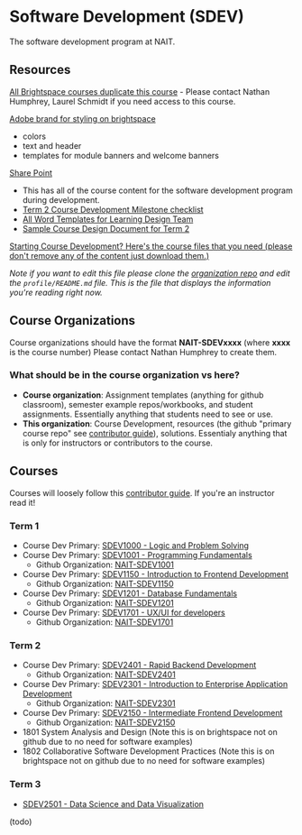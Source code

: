 # Software Development (SDEV)

The software development program at NAIT.

## Resources

[All Brightspace courses duplicate this course](https://lms.nait.ca/d2l/home/77100)
    - Please contact Nathan Humphrey, Laurel Schmidt if you need access to this course.

[Adobe brand for styling on brightspace](https://new.express.adobe.com/brands/urn:aaid:sc:US:f15ade60-574d-4f05-886b-35cf0d734287)
- colors
- text and header
- templates for module banners and welcome banners

[Share Point](https://naitca.sharepoint.com/teams/DMITDevelopmentProjectTeam/Shared%20Documents/Forms/AllItems.aspx?csf=1&web=1&e=CiwNMo&clickparams=eyAiWC1BcHBOYW1lIiA6ICJNaWNyb3NvZnQgT3V0bG9vayIsICJYLUFwcFZlcnNpb24iIDogIjE2LjAuMTg0MjkuMjAxMzIiLCAiT1MiIDogIldpbmRvd3MiIH0%3D&CID=85387fa1%2Df010%2D0000%2D74a2%2D1ae0a3269683&cidOR=SPO&FolderCTID=0x012000195C054AAD3EA643822D0F1A2942305C&id=%2Fteams%2FDMITDevelopmentProjectTeam%2FShared%20Documents%2FSoftware%20Development%20Program&viewid=64a7cd14%2D7601%2D49e2%2D8142%2Df36c41135519)
- This has all of the course content for the software development program during development.
- [Term 2 Course Development Milestone checklist](https://naitca.sharepoint.com/:w:/r/teams/DMITDevelopmentProjectTeam/Shared%20Documents/Software%20Development%20Program/Course%20Development%20Milestone%20Checklist%20Term%202.docx?d=w9b9c4fb18a4546f7be5dc72bef52772a&csf=1&web=1&e=Ed9CgX)
- [All Word Templates for Learning Design Team](https://naitca.sharepoint.com/teams/DMITDevelopmentProjectTeam/Shared%20Documents/Forms/AllItems.aspx?id=%2Fteams%2FDMITDevelopmentProjectTeam%2FShared%20Documents%2FGeneral&viewid=64a7cd14%2D7601%2D49e2%2D8142%2Df36c41135519&csf=1&web=1&e=CiwNMo&clickparams=eyAiWC1BcHBOYW1lIiA6ICJNaWNyb3NvZnQgT3V0bG9vayIsICJYLUFwcFZlcnNpb24iIDogIjE2LjAuMTg0MjkuMjAxMzIiLCAiT1MiIDogIldpbmRvd3MiIH0%3D&CID=85387fa1%2Df010%2D0000%2D74a2%2D1ae0a3269683&cidOR=SPO&FolderCTID=0x012000195C054AAD3EA643822D0F1A2942305C)
- [Sample Course Design Document for Term 2](https://naitca.sharepoint.com/:w:/r/teams/DMITDevelopmentProjectTeam/_layouts/15/Doc.aspx?sourcedoc=%7B8CD30A53-E8CA-4A03-9588-A916D6868BC9%7D&file=NEW_June%202025%20SAMPLE_Course_Design_Document.docx&action=default&mobileredirect=true)

[Starting Course Development? Here's the course files that you need (please don't remove any of the content just download them.)](https://naitca.sharepoint.com/teams/DMITDevelopmentProjectTeam/Shared%20Documents/Forms/AllItems.aspx?id=%2Fteams%2FDMITDevelopmentProjectTeam%2FShared%20Documents%2FSoftware%20Development%20Program%2FCourse%20Starter%20Files&viewid=64a7cd14%2D7601%2D49e2%2D8142%2Df36c41135519&csf=1&web=1&e=CiwNMo&clickparams=eyAiWC1BcHBOYW1lIiA6ICJNaWNyb3NvZnQgT3V0bG9vayIsICJYLUFwcFZlcnNpb24iIDogIjE2LjAuMTg0MjkuMjAxMzIiLCAiT1MiIDogIldpbmRvd3MiIH0%3D&CID=85387fa1%2Df010%2D0000%2D74a2%2D1ae0a3269683&cidOR=SPO&FolderCTID=0x012000195C054AAD3EA643822D0F1A2942305C)

*Note if you want to edit this file please clone the [organization repo](https://github.com/SDEV-NAIT/.github) and edit the `profile/README.md` file. This is the file that displays the information you're reading right now.*

## Course Organizations

Course organizations should have the format **NAIT-SDEVxxxx** (where **xxxx** is the course number) Please contact Nathan Humphrey to create them.

### What should be in the course organization vs here?
- **Course organization**: Assignment templates (anything for github classroom), semester example repos/workbooks, and student assignments. Essentially anything that students need to see or use.
- **This organization**: Course Development, resources (the github "primary course repo" see [contributor guide](https://github.com/SDEV-NAIT/class-instructor-contributor-guide)), solutions. Essentialy anything that is only for instructors or contributors to the course.

## Courses

Courses will loosely follow this [contributor guide](https://github.com/SDEV-NAIT/class-instructor-contributor-guide). If you're an instructor read it!

### Term 1

- Course Dev Primary: [SDEV1000 - Logic and Problem Solving](https://github.com/SDEV-NAIT/SDEV1000)
- Course Dev Primary: [SDEV1001 - Programming Fundamentals](https://github.com/SDEV-NAIT/SDEV1001)
  - Github Organization: [NAIT-SDEV1001](https://github.com/NAIT-SDEV1001)
- Course Dev Primary: [SDEV1150 - Introduction to Frontend Development](https://github.com/SDEV-NAIT/SDEV1150)
  - Github Organization: [NAIT-SDEV1150](https://github.com/NAIT-SDEV1150)
- Course Dev Primary: [SDEV1201 - Database Fundamentals](https://github.com/SDEV-NAIT/SDEV1201)
  - Github Organization: [NAIT-SDEV1201](https://github.com/orgs/NAIT-SDEV1201)
- Course Dev Primary: [SDEV1701 - UX/UI for developers](https://github.com/SDEV-NAIT/SDEV1701)
  - Github Organization: [NAIT-SDEV1701](https://github.com/orgs/NAIT-SDEV1701)

### Term 2

- Course Dev Primary: [SDEV2401 - Rapid Backend Development](https://github.com/SDEV-NAIT/SDEV2401)
  - Github Organization: [NAIT-SDEV2401](https://github.com/NAIT-SDEV2401)
- Course Dev Primary: [SDEV2301 - Introduction to Enterprise Application Development](https://github.com/SDEV-NAIT/SDEV2301)
  - Github Organization: [NAIT-SDEV2301](https://github.com/NAIT-SDEV2301)
- Course Dev Primary: [SDEV2150 - Intermediate Frontend Development](https://github.com/SDEV-NAIT/SDEV2150)
  - Github Organization: [NAIT-SDEV2150](https://github.com/NAIT-SDEV2150)
- 1801 System Analysis and Design (Note this is on brightspace not on github due to no need for software examples)
- 1802 Collaborative Software Development Practices (Note this is on brightspace not on github due to no need for software examples)

### Term 3

- [SDEV2501 - Data Science and Data Visualization](https://github.com/SDEV-NAIT/SDEV2501)

(todo)
